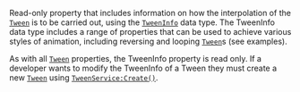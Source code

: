 Read-only property that includes information on how the interpolation of
the [`Tween`](https://create.roblox.com/docs/reference/engine/classes/Tween) is to be carried out, using the [`TweenInfo`](https://create.roblox.com/docs/reference/engine/datatypes/TweenInfo)
data type. The TweenInfo data type includes a range of properties that can
be used to achieve various styles of animation, including reversing and
looping [`Tween`](https://create.roblox.com/docs/reference/engine/classes/Tween)s (see examples).

As with all [`Tween`](https://create.roblox.com/docs/reference/engine/classes/Tween) properties, the TweenInfo property is read only.
If a developer wants to modify the TweenInfo of a Tween they must create a
new [`Tween`](https://create.roblox.com/docs/reference/engine/classes/Tween) using [`TweenService:Create()`](https://create.roblox.com/docs/reference/engine/classes/TweenService#Create).